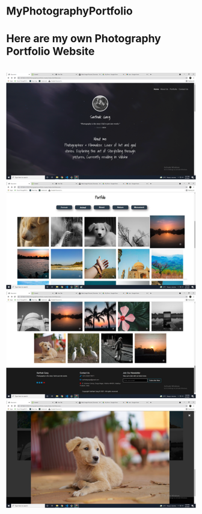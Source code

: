 # MyPhotographyPortfolio

<h1> Here are my own Photography Portfolio Website <h1>
<img src="/Screenshots/Screenshot1.png" alt="" />
<img src="/Screenshots/Screenshot2.jpg" alt="" />
<img src="/Screenshots/Screenshot3.jpg" alt="" />
<img src="/Screenshots/Screenshot4.jpg" alt="" />

